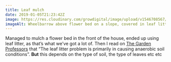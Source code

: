 ```yaml
---
title: Leaf mulch
date: 2019-01-05T21:23:42Z
image: https://res.cloudinary.com/growdigital/image/upload/v1546708567/bed-093A915C.jpg
imageAlt: Wheelbarrow above flower bed on a slope, covered in leaf litter mulch
---
```


Managed to mulch a flower bed in the front of the house, ended up using leaf litter, as that’s what we’ve got a lot of. Then I read on [The Garden Professors](https://www.facebook.com/groups/GardenProfessors/) that “The leaf litter problem is primarily in causing anaerobic soil conditions”. **But** this depends on the type of soil, the type of leaves etc etc
